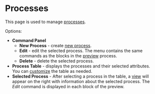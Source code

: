 # Processes
  
This page is used to manage [processes](../../../../alvao-service-desk/implementation/services/processes).
  
Options:
   
- **Command Panel**
    - **New Process** - create [new process](process/create-process).
    - **Edit** - edit the selected process. The menu contains the same commands as the blocks in the [preview](process/detail) process.
    - **Delete** - delete the selected process.
- **Process Table** - displays the processes and their selected attributes. You can [customize](../../../../alvao-asset-management/working-with-tables) the table as needed.
- **Selected Process** - After selecting a process in the table, a [view](process/detail) will appear on the right with information about the selected process.  The *Edit* command is displayed in each block of the preview.
